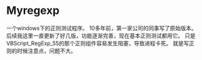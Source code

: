 # Myregexp
一个windows下的正则测试程序。
10多年前，第一家公司的同事写了原始版本。
后续我这里一直更新了好几版，功能逐渐完善，现在基本正则测试都用它。
只是 VBScript_RegExp_55的那个正则组件容易发生阻塞，导致进程卡死。
就是写正则的时候注意点，问题不大。
